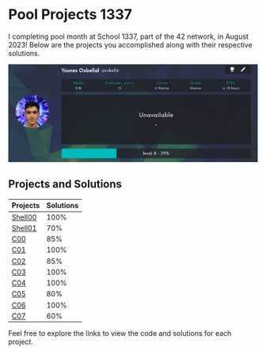 # Pool Projects 1337

I completing pool month at School 1337, part of the 42 network, in August 2023! Below are the projects you accomplished along with their respective solutions.

![Pool Projects](Pool%20intra.jpg)

## Projects and Solutions

| Projects | Solutions |
| --- | --- |
| [Shell00](https://github.com/mr-youbella/Projects_Pool_1337/tree/main/My%20pool%20projects%201337/Shell00) | 100% |
| [Shell01](https://github.com/mr-youbella/Projects_Pool_1337/tree/main/My%20pool%20projects%201337/Shell01) | 70% |
| [C00](https://github.com/mr-youbella/Projects_Pool_1337/tree/main/My%20pool%20projects%201337/C00) | 85% |
| [C01](https://github.com/mr-youbella/Projects_Pool_1337/tree/main/My%20pool%20projects%201337/C01) | 100% |
| [C02](https://github.com/mr-youbella/Projects_Pool_1337/tree/main/My%20pool%20projects%201337/C02) | 85% |
| [C03](https://github.com/mr-youbella/Projects_Pool_1337/tree/main/My%20pool%20projects%201337/C03) | 100% |
| [C04](https://github.com/mr-youbella/Projects_Pool_1337/tree/main/My%20pool%20projects%201337/C04) | 100% |
| [C05](https://github.com/mr-youbella/Projects_Pool_1337/tree/main/My%20pool%20projects%201337/C05) | 80% |
| [C06](https://github.com/mr-youbella/Projects_Pool_1337/tree/main/My%20pool%20projects%201337/C06) | 100% |
| [C07](https://github.com/mr-youbella/Projects_Pool_1337/tree/main/My%20pool%20projects%201337/C07) | 60% |

Feel free to explore the links to view the code and solutions for each project.
